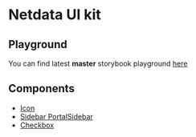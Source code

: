 # Netdata UI kit

## Playground

You can find latest **master** storybook playground [here](https://netdata.github.io/netdata-ui/)

## Components

- [Icon](https://github.com/netdata/netdata-ui/blob/master/src/components/icon)
- [Sidebar PortalSidebar](https://github.com/netdata/netdata-ui/blob/master/src/components/sidebar)
- [Checkbox](https://github.com/netdata/netdata-ui/tree/master/src/components/checkbox)
